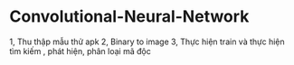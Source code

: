 # Convolutional-Neural-Network

1, Thu thập mẫu thử apk
2, Binary to image
3, Thực hiện train và thực hiện tìm kiếm , phát hiện, phân loại mã độc
